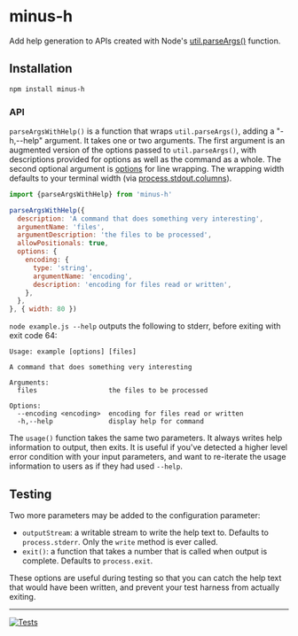 # minus-h

Add help generation to APIs created with Node's
[util.parseArgs()](https://nodejs.org/api/util.html#utilparseargsconfig)
function.

## Installation

```sh
npm install minus-h
```

### API

`parseArgsWithHelp()` is a function that wraps `util.parseArgs()`, adding
a "-h,--help" argument.  It takes one or two arguments.  The first argument is
an augmented version of the options passed to `util.parseArgs()`, with
descriptions provided for options as well as the command as a whole.  The second
optional argument is [options](https://github.com/cto-af/linewrap#options) for
line wrapping.  The wrapping width defaults to your terminal width (via
[process.stdout.columns](https://nodejs.org/api/tty.html#writestreamcolumns)).

```js
import {parseArgsWithHelp} from 'minus-h'

parseArgsWithHelp({
  description: 'A command that does something very interesting',
  argumentName: 'files',
  argumentDescription: 'the files to be processed',
  allowPositionals: true,
  options: {
    encoding: {
      type: 'string',
      argumentName: 'encoding',
      description: 'encoding for files read or written',
    },
  },
}, { width: 80 })
```

`node example.js --help` outputs the following to stderr, before exiting with
exit code 64:

```
Usage: example [options] [files]

A command that does something very interesting

Arguments:
  files                  the files to be processed

Options:
  --encoding <encoding>  encoding for files read or written
  -h,--help              display help for command
```

The `usage()` function takes the same two parameters.  It always writes
help information to output, then exits.  It is useful if you've detected a
higher level error condition with your input parameters, and want to re-iterate
the usage information to users as if they had used `--help`.

## Testing

Two more parameters may be added to the configuration parameter:

- `outputStream`: a writable stream to write the help text to.  Defaults to
  `process.stderr`.  Only the `write` method is ever called.
- `exit()`: a function that takes a number that is called when output is
   complete.  Defaults to `process.exit`.

These options are useful during testing so that you can catch the help text
that would have been written, and prevent your test harness from actually
exiting.

---
[![Tests](https://github.com/hildjj/minus-h/actions/workflows/node.js.yml/badge.svg)](https://github.com/hildjj/minus-h/actions/workflows/node.js.yml)
